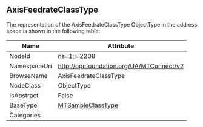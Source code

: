 <!-- objecttype -->
## AxisFeedrateClassType
  
<!-- end of text -->
The representation of the AxisFeedrateClassType ObjectType in the address space is shown in the following table:  

|Name|Attribute|
|---|---|
|NodeId|ns=1;i=2208|
|NamespaceUri|http://opcfoundation.org/UA/MTConnect/v2|
|BrowseName|AxisFeedrateClassType|
|NodeClass|ObjectType|
|IsAbstract|False|
|BaseType|[MTSampleClassType](../../ObjectTypes/MTSampleClassType/readme.md)|
|Categories||

